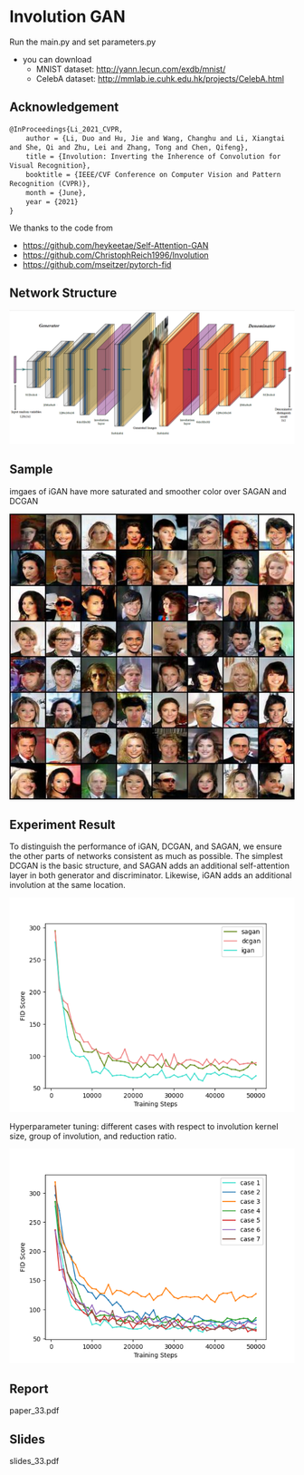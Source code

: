 # Involution GAN

Run the main.py and set parameters.py

* you can download
  - MNIST dataset: http://yann.lecun.com/exdb/mnist/
  - CelebA dataset: http://mmlab.ie.cuhk.edu.hk/projects/CelebA.html

## Acknowledgement

```
@InProceedings{Li_2021_CVPR,
    author = {Li, Duo and Hu, Jie and Wang, Changhu and Li, Xiangtai and She, Qi and Zhu, Lei and Zhang, Tong and Chen, Qifeng},
    title = {Involution: Inverting the Inherence of Convolution for Visual Recognition},
    booktitle = {IEEE/CVF Conference on Computer Vision and Pattern Recognition (CVPR)},
    month = {June},
    year = {2021}
}
```

We thanks to the code from 
  - https://github.com/heykeetae/Self-Attention-GAN
  - https://github.com/ChristophReich1996/Involution
  - https://github.com/mseitzer/pytorch-fid

## Network Structure

![Network_Structure](Network_Structure.png)

## Sample

imgaes of iGAN have more saturated and smoother color over SAGAN and DCGAN

![50000_fake](50000_fake.jpg)

## Experiment Result

To distinguish the performance of iGAN, DCGAN, and SAGAN, we ensure the other parts of
networks consistent as much as possible. The simplest DCGAN is the basic structure, and SAGAN
adds an additional self-attention layer in both generator and discriminator. Likewise, iGAN adds an
additional involution at the same location. 

![sa_dc_i](sa_dc_i.png)

Hyperparameter tuning: different cases with respect to involution kernel size, group of involution, and reduction ratio.

![igan_curve](igan_curve.png)

## Report 
paper_33.pdf

## Slides
slides_33.pdf


